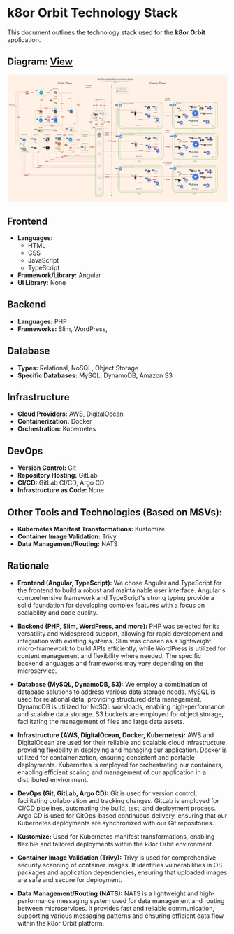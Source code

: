 # k8or Orbit Technology Stack

This document outlines the technology stack used for the **k8or Orbit** application.

## Diagram: [View](https://github.com/k8or-orbit/k8or-orbit/blob/k8or-dev/documentation/diagram/k8or-orbit-component-high-level-architecture-diagram-v0-0-13-dia-k8d.pdf)

![Alt text](https://github.com/k8or-orbit/k8or-orbit/blob/k8or-dev/documentation/diagram/k8or-orbit-component-high-level-architecture-diagram-v0-0-13-dia-k8d.jpg)

## Frontend

* **Languages:**
    * HTML
    * CSS
    * JavaScript
    * TypeScript
* **Framework/Library:** Angular
* **UI Library:** None

## Backend

* **Languages:** PHP
* **Frameworks:** Slim, WordPress,

## Database

* **Types:** Relational, NoSQL, Object Storage
* **Specific Databases:** MySQL, DynamoDB, Amazon S3

## Infrastructure

* **Cloud Providers:** AWS, DigitalOcean
* **Containerization:** Docker
* **Orchestration:** Kubernetes

## DevOps

* **Version Control:** Git
* **Repository Hosting:** GitLab
* **CI/CD:** GitLab CI/CD, Argo CD
* **Infrastructure as Code:** None

## Other Tools and Technologies (Based on MSVs):

* **Kubernetes Manifest Transformations:** Kustomize
* **Container Image Validation:** Trivy
* **Data Management/Routing:** NATS

## Rationale

* **Frontend (Angular, TypeScript):** We chose Angular and TypeScript for the frontend to build a robust and maintainable user interface. Angular's comprehensive framework and TypeScript's strong typing provide a solid foundation for developing complex features with a focus on scalability and code quality.

* **Backend (PHP, Slim, WordPress, and more):** PHP was selected for its versatility and widespread support, allowing for rapid development and integration with existing systems. Slim was chosen as a lightweight micro-framework to build APIs efficiently, while WordPress is utilized for content management and flexibility where needed. The specific backend languages and frameworks may vary depending on the microservice.

* **Database (MySQL, DynamoDB, S3):** We employ a combination of database solutions to address various data storage needs. MySQL is used for relational data, providing structured data management. DynamoDB is utilized for NoSQL workloads, enabling high-performance and scalable data storage. S3 buckets are employed for object storage, facilitating the management of files and large data assets.

* **Infrastructure (AWS, DigitalOcean, Docker, Kubernetes):** AWS and DigitalOcean are used for their reliable and scalable cloud infrastructure, providing flexibility in deploying and managing our application. Docker is utilized for containerization, ensuring consistent and portable deployments. Kubernetes is employed for orchestrating our containers, enabling efficient scaling and management of our application in a distributed environment.

* **DevOps (Git, GitLab, Argo CD):** Git is used for version control, facilitating collaboration and tracking changes. GitLab is employed for CI/CD pipelines, automating the build, test, and deployment process. Argo CD is used for GitOps-based continuous delivery, ensuring that our Kubernetes deployments are synchronized with our Git repositories.

* **Kustomize:** Used for Kubernetes manifest transformations, enabling flexible and tailored deployments within the k8or Orbit environment.

* **Container Image Validation (Trivy):** Trivy is used for comprehensive security scanning of container images. It identifies vulnerabilities in OS packages and application dependencies, ensuring that uploaded images are safe and secure for deployment.

* **Data Management/Routing (NATS):** NATS is a lightweight and high-performance messaging system used for data management and routing between microservices. It provides fast and reliable communication, supporting various messaging patterns and ensuring efficient data flow within the k8or Orbit platform.